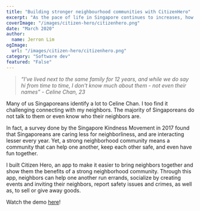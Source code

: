 ```yaml
---
title: "Building stronger neighbourhood communities with CitizenHero"
excerpt: "As the pace of life in Singapore continues to increases, how can we hold onto our kampung spirit?"
coverImage: "/images/citizen-hero/citizenhero.png"
date: "March 2020"
author:
  name: Jerron Lim
ogImage:
  url: "/images/citizen-hero/citizenhero.png"
category: "Software dev"
featured: "False"
---
```


> _“I've lived next to the same family for 12 years, and while we do say hi from time to time, I don't know much about them - not even their names” - Celine Chan, 23_

Many of us Singaporeans identify a lot to Celine Chan. I too find it challenging connecting with my neighbors. The majority of Singaporeans do not talk to them or even know who their neighbors are.

In fact, a survey done by the Singapore Kindness Movement in 2017 found that Singaporeans are caring less for neighborliness, and are interacting lesser every year. Yet, a strong neighborhood community means a community that can help one another, keep each other safe, and even have fun together.

I built Citizen Hero, an app to make it easier to bring neighbors together and show them the benefits of a strong neighborhood community. Through this app, neighbors can help one another run errands, socialize by creating events and inviting their neighbors, report safety issues and crimes, as well as, to sell or give away goods.

Watch the demo [here](https://www.youtube.com/embed/7v0F2QQJGPw)!
